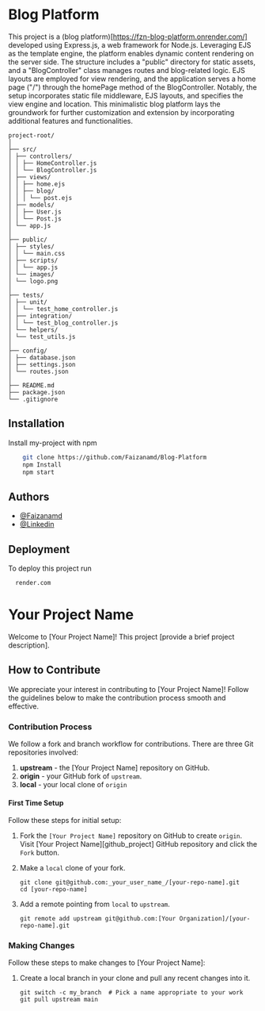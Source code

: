 
# Blog Platform

This project is a (blog platform)[https://fzn-blog-platform.onrender.com/] developed using Express.js, a web framework for Node.js. Leveraging EJS as the template engine, the platform enables dynamic content rendering on the server side. The structure includes a "public" directory for static assets, and a "BlogController" class manages routes and blog-related logic. EJS layouts are employed for view rendering, and the application serves a home page ("/") through the homePage method of the BlogController. Notably, the setup incorporates static file middleware, EJS layouts, and specifies the view engine and location. This minimalistic blog platform lays the groundwork for further customization and extension by incorporating additional features and functionalities.
```
project-root/
│
├── src/
│ ├── controllers/
│ │ ├── HomeController.js
│ │ └── BlogController.js
│ ├── views/
│ │ ├── home.ejs
│ │ ├── blog/
│ │ │ └── post.ejs
│ ├── models/
│ │ ├── User.js
│ │ └── Post.js
│ └── app.js
│
├── public/
│ ├── styles/
│ │ └── main.css
│ ├── scripts/
│ │ └── app.js
│ └── images/
│ └── logo.png
│
├── tests/
│ ├── unit/
│ │ └── test_home_controller.js
│ ├── integration/
│ │ └── test_blog_controller.js
│ └── helpers/
│ └── test_utils.js
│
├── config/
│ ├── database.json
│ ├── settings.json
│ └── routes.json
│
├── README.md
├── package.json
└── .gitignore
```
## Installation

Install my-project with npm

```bash
    git clone https://github.com/Faizanamd/Blog-Platform
    npm Install
    npm start
```
    
## Authors

- [@Faizanamd](https://github.com/Faizanamd)
- [@Linkedin](https://www.linkedin.com/in/fxan-thues/)


## Deployment

To deploy this project run
```bash
  render.com
```

# Your Project Name

Welcome to [Your Project Name]! This project [provide a brief project description].

## How to Contribute

We appreciate your interest in contributing to [Your Project Name]! Follow the guidelines below to make the contribution process smooth and effective.

### Contribution Process

We follow a fork and branch workflow for contributions. There are three Git repositories involved:

1.  **upstream** - the [Your Project Name] repository on GitHub.
2.  **origin** - your GitHub fork of `upstream`.
3.  **local** - your local clone of `origin`

#### First Time Setup

Follow these steps for initial setup:

1.  Fork the `[Your Project Name]` repository on GitHub to create `origin`.
    Visit [Your Project Name][github_project] GitHub repository and click the `Fork` button.

2.  Make a `local` clone of your fork.

    ```shell
    git clone git@github.com:_your_user_name_/[your-repo-name].git
    cd [your-repo-name]
    ```

3.  Add a remote pointing from `local` to `upstream`.

    ```shell
    git remote add upstream git@github.com:[Your Organization]/[your-repo-name].git
    ```

### Making Changes

Follow these steps to make changes to [Your Project Name]:

1. Create a local branch in your clone and pull any recent changes into it.

   ```shell
   git switch -c my_branch  # Pick a name appropriate to your work
   git pull upstream main
